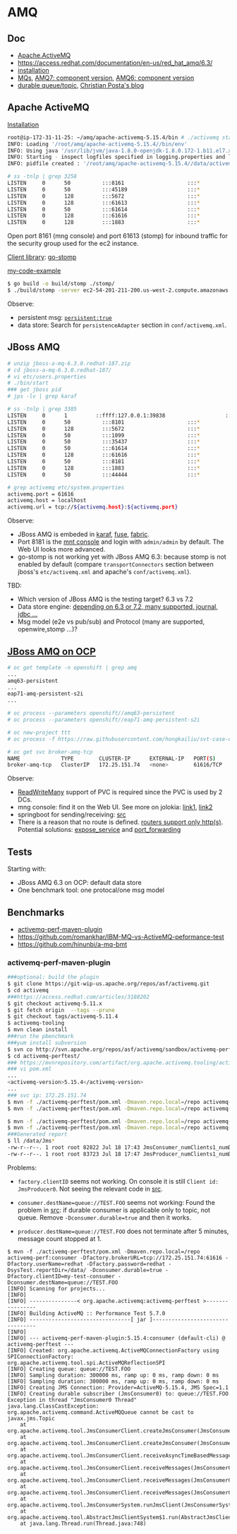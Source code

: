 # AMQ

## Doc

* [Apache.ActiveMQ](http://activemq.apache.org/)
* https://access.redhat.com/documentation/en-us/red_hat_amq/6.3/
* [installation](https://access.redhat.com/documentation/en-us/red_hat_jboss_a-mq/6.3/html/installation_guide/installingzip)
* [MQs](https://blog.akquinet.de/2017/02/22/activemq-confusion-and-what-comes-with-your-jboss-eap-wildfly/), [AMQ7: component version](https://access.redhat.com/articles/3188232), [AMQ6: component version](https://access.redhat.com/articles/3188202)
* [durable queue/topic](http://activemq.apache.org/how-do-durable-queues-and-topics-work.html), [Christian Posta's blog](http://blog.christianposta.com/guaranteed-messaging-for-topics-the-jms-spec-and-activemq/)

## Apache ActiveMQ

[Installation](http://activemq.apache.org/getting-started.html)

```sh
root@ip-172-31-11-25: ~/amq/apache-activemq-5.15.4/bin # ./activemq start
INFO: Loading '/root/amq/apache-activemq-5.15.4//bin/env'
INFO: Using java '/usr/lib/jvm/java-1.8.0-openjdk-1.8.0.172-1.b11.el7.x86_64/bin/java'
INFO: Starting - inspect logfiles specified in logging.properties and log4j.properties to get details
INFO: pidfile created : '/root/amq/apache-activemq-5.15.4//data/activemq.pid' (pid '3258')

# ss -tnlp | grep 3258
LISTEN     0      50          :::8161                    :::*                   users:(("java",pid=3258,fd=142))
LISTEN     0      50          :::45189                   :::*                   users:(("java",pid=3258,fd=13))
LISTEN     0      128         :::5672                    :::*                   users:(("java",pid=3258,fd=130))
LISTEN     0      128         :::61613                   :::*                   users:(("java",pid=3258,fd=131))
LISTEN     0      50          :::61614                   :::*                   users:(("java",pid=3258,fd=133))
LISTEN     0      128         :::61616                   :::*                   users:(("java",pid=3258,fd=129))
LISTEN     0      128         :::1883                    :::*                   users:(("java",pid=3258,fd=132))

```

Open port 8161 (mng console) and port 61613 (stomp) for inbound traffic for the security group used for the ec2 instance.

[Client library](http://activemq.apache.org/cross-language-clients.html): [go-stomp](https://github.com/go-stomp/stomp)

[my-code-example](https://github.com/hongkailiu/test-go/blob/master/stomp/main.go)

```sh
$ go build -o build/stomp ./stomp/
$ ./build/stomp -server ec2-54-201-211-200.us-west-2.compute.amazonaws.com:61613
```

Observe:

* persistent msg: [`persistent:true`](https://activemq.apache.org/stomp.html)
* data store: Search for `persistenceAdapter` section in `conf/activemq.xml`.

## JBoss AMQ

```sh
# unzip jboss-a-mq-6.3.0.redhat-187.zip 
# cd jboss-a-mq-6.3.0.redhat-187/
# vi etc/users.properties 
# ./bin/start
### get jboss pid
# jps -lv | grep karaf

# ss -tnlp | grep 3385
LISTEN     0      1         ::ffff:127.0.0.1:39838                   :::*                   users:(("java",pid=3385,fd=233))
LISTEN     0      50          :::8101                    :::*                   users:(("java",pid=3385,fd=253))
LISTEN     0      128         :::5672                    :::*                   users:(("java",pid=3385,fd=311))
LISTEN     0      50          :::1099                    :::*                   users:(("java",pid=3385,fd=244))
LISTEN     0      50          :::35437                   :::*                   users:(("java",pid=3385,fd=26))
LISTEN     0      50          :::61614                   :::*                   users:(("java",pid=3385,fd=315))
LISTEN     0      128         :::61616                   :::*                   users:(("java",pid=3385,fd=309))
LISTEN     0      50          :::8181                    :::*                   users:(("java",pid=3385,fd=254))
LISTEN     0      128         :::1883                    :::*                   users:(("java",pid=3385,fd=314))
LISTEN     0      50          :::44444                   :::*                   users:(("java",pid=3385,fd=245))

# grep activemq etc/system.properties 
activemq.port = 61616
activemq.host = localhost
activemq.url = tcp://${activemq.host}:${activemq.port}

```

Observe:

* JBoss AMQ is embeded in [karaf](https://karaf.apache.org/), [fuse](https://www.redhat.com/en/technologies/jboss-middleware/fuse), [fabric](https://access.redhat.com/documentation/en-us/red_hat_jboss_a-mq/6.3/html/fabric_guide/).
* Port 8181 is the [mnt console](https://access.redhat.com/documentation/en-us/red_hat_jboss_a-mq/6.3/html/management_console_user_guide/fmcug_introduction_accessing) and login with `admin/admin` by default. The Web UI looks more advanced.
* go-stomp is not working yet with JBoss AMQ 6.3: because stomp is not enabled by default (compare `transportConnectors` section between jboss's `etc/activemq.xml` and apache's `conf/activemq.xml`).

TBD:

* Which version of JBoss AMQ is the testing target? 6.3 vs 7.2
* Data store engine: [depending on 6.3 or 7.2, many supported, journal, jdbc ...](https://access.redhat.com/documentation/en-us/red_hat_amq/7.2/html/migrating_to_red_hat_amq_7/message_persistence)
* Msg model (e2e vs pub/sub) and Protocol (many are supported, openwire,stomp ...)?

## [JBoss AMQ on OCP](https://access.redhat.com/documentation/en-us/red_hat_jboss_a-mq/6.3/html/red_hat_jboss_a-mq_for_openshift/)

```sh
# oc get template -n openshift | grep amq
...
amq63-persistent
...
eap71-amq-persistent-s2i
...

# oc process --parameters openshift//amq63-persistent
# oc process --parameters openshift//eap71-amq-persistent-s2i
```

```sh
# oc new-project ttt
# oc process -f https://raw.githubusercontent.com/hongkailiu/svt-case-doc/master/files/amq63-persistent-ttt.yaml -p MQ_PROTOCOL=openwire,amqp,stomp,mqtt -p VOLUME_CAPACITY=10Gi -p MQ_USERNAME=redhat -p MQ_PASSWORD=redhat -p AMQ_QUEUE_MEMORY_LIMIT=1mb -p STORAGE_CLASS_NAME=glusterfs-storage | oc create -f -

# oc get svc broker-amq-tcp
NAME             TYPE        CLUSTER-IP      EXTERNAL-IP   PORT(S)     AGE
broker-amq-tcp   ClusterIP   172.25.151.74   <none>        61616/TCP   2h

```

Observe:

* [ReadWriteMany](https://github.com/hongkailiu/svt-case-doc/blob/master/files/amq63-persistent-ttt.yaml#L268) support of PVC is required since the PVC is used by 2 DCs.
* mng console: find it on the Web UI. See more on jolokia: [link1](https://developers.redhat.com/blog/2017/08/16/troubleshooting-java-applications-on-openshift/),
[link2](https://developers.redhat.com/blog/2016/03/30/jolokia-jvm-monitoring-in-openshift/)
* springboot for sending/receiving: [src](https://github.com/hongkailiu/test-springboot/tree/messaging-jms)
* There is a reason that no route is defined. [routers support only http(s)](https://github.com/openshift/origin/issues/3415). Potential solutions: [expose_service](https://docs.openshift.com/container-platform/3.9/dev_guide/expose_service/index.html) and [port_forwarding](https://docs.openshift.com/container-platform/3.9/dev_guide/port_forwarding.html)

## Tests

Starting with:

* JBoss AMQ 6.3 on OCP: default data store
* One benchmark tool: one protocal/one msg model

## Benchmarks

* [activemq-perf-maven-plugin](http://activemq.apache.org/performance.html)
* https://github.com/romankhar/IBM-MQ-vs-ActiveMQ-peformance-test
* https://github.com/hinunbi/a-mq-bmt

### activemq-perf-maven-plugin

```sh
###optional: build the plugin
$ git clone https://git-wip-us.apache.org/repos/asf/activemq.git
$ cd activemq
###https://access.redhat.com/articles/3188202
$ git checkout activemq-5.11.x
$ git fetch origin  --tags --prune
$ git checkout tags/activemq-5.11.4
$ activemq-tooling
$ mvn clean install
###run the pbenchmark
###yum install subversion
$ svn co http://svn.apache.org/repos/asf/activemq/sandbox/activemq-perftest
$ cd activemq-perftest/
### https://mvnrepository.com/artifact/org.apache.activemq.tooling/activemq-perf-maven-plugin/5.15.4
### vi pom.xml
...
<activemq-version>5.15.4</activemq-version>
...
### svc ip: 172.25.151.74
$ mvn -f ./activemq-perftest/pom.xml -Dmaven.repo.local=/repo activemq-perf:producer -Dfactory.brokerURL=tcp://172.25.151.74:61616 -Dfactory.userName=redhat -Dfactory.password=redhat -DsysTest.reportDir=/data/ -Dproducer.deliveryMode=persistent -Dfactory.clientID=my-test-producer -Dproducer.destName=topic://TEST.FOO
$ mvn -f ./activemq-perftest/pom.xml -Dmaven.repo.local=/repo activemq-perf:consumer -Dfactory.brokerURL=tcp://172.25.151.74:61616 -Dfactory.userName=redhat -Dfactory.password=redhat -DsysTest.reportDir=/data/ -Dconsumer.durable=true -Dfactory.clientID=my-test-consumer -Dconsumer.destName=topic://TEST.FOO

$ mvn -f ./activemq-perftest/pom.xml -Dmaven.repo.local=/repo activemq-perf:producer -Dfactory.brokerURL=tcp://172.25.151.74:61616 -Dfactory.userName=redhat -Dfactory.password=redhat -DsysTest.reportDir=/data/ -Dproducer.deliveryMode=persistent -Dfactory.clientID=my-test-producer -Dproducer.destName=queue://TEST.FOO
$ mvn -f ./activemq-perftest/pom.xml -Dmaven.repo.local=/repo activemq-perf:consumer -Dfactory.brokerURL=tcp://172.25.151.74:61616 -Dfactory.userName=redhat -Dfactory.password=redhat -DsysTest.reportDir=/data/ -Dconsumer.durable=true -Dfactory.clientID=my-test-consumer -Dconsumer.destName=queue://TEST.FOO
###Generated report
$ ll /data/Jms*
-rw-r--r--. 1 root root 82822 Jul 18 17:43 JmsConsumer_numClients1_numDests1_all.xml
-rw-r--r--. 1 root root 83723 Jul 18 17:47 JmsProducer_numClients1_numDests1_all.xml
```


Problems:

* `factory.clientID` seems not working. On console it is still `Client id: JmsProducer0`. Not seeing the relevant code in [src](https://git-wip-us.apache.org/repos/asf?p=activemq.git;a=blob;f=activemq-tooling/activemq-perf-maven-plugin/src/main/java/org/apache/activemq/tool/AbstractJmsClientSystem.java;h=58efb99958296f9baf84f07742a4c2e97fb4359c;hb=HEAD#l104).
* `consumer.destName=queue://TEST.FOO` seems not working:
	Found the problem in [src](https://git-wip-us.apache.org/repos/asf?p=activemq.git;a=blob;f=activemq-tooling/activemq-perf-maven-plugin/src/main/java/org/apache/activemq/tool/JmsConsumerClient.java;h=2ee01ab11b2521a7a50d4f04706ab190b148f127;hb=HEAD#l237): if durable consumer is applicable only to topic, not queue. Remove `-Dconsumer.durable=true` and then it works.

* `producer.destName=queue://TEST.FOO` does not terminate after 5 minutes, message count stopped at 1.

```
$ mvn -f ./activemq-perftest/pom.xml -Dmaven.repo.local=/repo activemq-perf:consumer -Dfactory.brokerURL=tcp://172.25.151.74:61616 -Dfactory.userName=redhat -Dfactory.password=redhat -DsysTest.reportDir=/data/ -Dconsumer.durable=true -Dfactory.clientID=my-test-consumer -Dconsumer.destName=queue://TEST.FOO
[INFO] Scanning for projects...
[INFO] 
[INFO] ---------------< org.apache.activemq:activemq-perftest >----------------
[INFO] Building ActiveMQ :: Performance Test 5.7.0
[INFO] --------------------------------[ jar ]---------------------------------
[INFO] 
[INFO] --- activemq-perf-maven-plugin:5.15.4:consumer (default-cli) @ activemq-perftest ---
[INFO] Created: org.apache.activemq.ActiveMQConnectionFactory using SPIConnectionFactory: org.apache.activemq.tool.spi.ActiveMQReflectionSPI
[INFO] Creating queue: queue://TEST.FOO
[INFO] Sampling duration: 300000 ms, ramp up: 0 ms, ramp down: 0 ms
[INFO] Sampling duration: 300000 ms, ramp up: 0 ms, ramp down: 0 ms
[INFO] Creating JMS Connection: Provider=ActiveMQ-5.15.4, JMS Spec=1.1
[INFO] Creating durable subscriber (JmsConsumer0) to: queue://TEST.FOO
Exception in thread "JmsConsumer0 Thread" java.lang.ClassCastException: org.apache.activemq.command.ActiveMQQueue cannot be cast to javax.jms.Topic
	at org.apache.activemq.tool.JmsConsumerClient.createJmsConsumer(JmsConsumerClient.java:237)
	at org.apache.activemq.tool.JmsConsumerClient.createJmsConsumer(JmsConsumerClient.java:223)
	at org.apache.activemq.tool.JmsConsumerClient.receiveAsyncTimeBasedMessages(JmsConsumerClient.java:132)
	at org.apache.activemq.tool.JmsConsumerClient.receiveMessages(JmsConsumerClient.java:53)
	at org.apache.activemq.tool.JmsConsumerClient.receiveMessages(JmsConsumerClient.java:68)
	at org.apache.activemq.tool.JmsConsumerClient.receiveMessages(JmsConsumerClient.java:73)
	at org.apache.activemq.tool.JmsConsumerSystem.runJmsClient(JmsConsumerSystem.java:73)
	at org.apache.activemq.tool.AbstractJmsClientSystem$1.run(AbstractJmsClientSystem.java:110)
	at java.lang.Thread.run(Thread.java:748)

```
